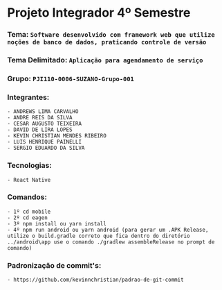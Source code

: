 # Projeto Integrador 4º Semestre

### Tema: `Software desenvolvido com framework web que utilize noções de banco de dados, praticando controle de versão`
### Tema Delimitado: `Aplicação para agendamento de serviço`
### Grupo: `PJI110-0006-SUZANO-Grupo-001`
### Integrantes:
    - ANDREWS LIMA CARVALHO
    - ANDRE REIS DA SILVA
    - CESAR AUGUSTO TEIXEIRA
    - DAVID DE LIRA LOPES
    - KEVIN CHRISTIAN MENDES RIBEIRO
    - LUIS HENRIQUE PAINELLI
    - SERGIO EDUARDO DA SILVA

### Tecnologias:
    - React Native
  
### Comandos:
    - 1º cd mobile
    - 2º cd eagen
    - 3º npm install ou yarn install
    - 4º npm run android ou yarn android (para gerar um .APK Release, utilize o build.gradle correto que fica dentro do diretório ../android\app use o comando ./gradlew assembleRelease no prompt de comando)
    
    

### Padronização de commit's:
    - https://github.com/kevinnchristian/padrao-de-git-commit
